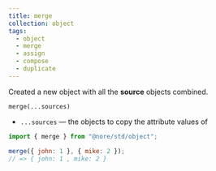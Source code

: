 ```yaml
---
title: merge
collection: object
tags:
  - object
  - merge
  - assign
  - compose
  - duplicate
---
```


Created a new object with all the **source** objects combined.

`merge(...sources)`

- `...sources` — the objects to copy the attribute values of

```js
import { merge } from "@nore/std/object";

merge({ john: 1 }, { mike: 2 });
// => { john: 1 , mike: 2 }
```
